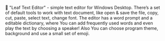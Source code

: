 🌿 "Leaf Text Editor" - simple text editor for Windows Desktop. There’s a set of default tools to work with text document, like open & save the file, copy, cut, paste, select text, change font. The editor has a word prompt and a editable dictionary, where You can add frequently used words and even play the text by choosing a speaker! Also You can choose program theme, background and use a small set of emoji.
